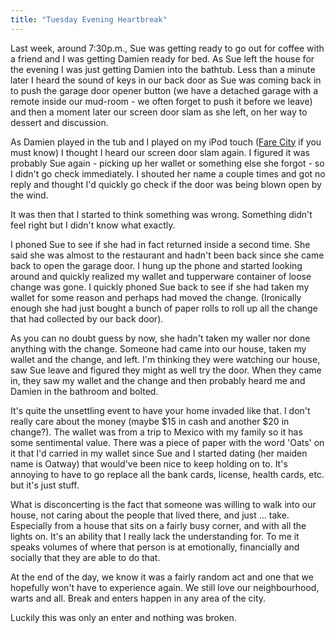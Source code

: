 ```yaml
---
title: "Tuesday Evening Heartbreak"
---
```

<p>Last week, around 7:30p.m., Sue was getting ready to go out for coffee with a friend and I was getting Damien ready for bed.  As Sue left the house for the evening I was just getting Damien into the bathtub.  Less than a minute later I heard the sound of keys in our back door as Sue was coming back in to push the garage door opener button (we have a detached garage with a remote inside our mud-room - we often forget to push it before we leave) and then a moment later our screen door slam as she left, on her way to dessert and discussion.</p>
<p>As Damien played in the tub and I played on my iPod touch (<a href="https://j.mp/H7nmN">Fare City</a> if you must know) I thought I heard our screen door slam again.  I figured it was probably Sue again - picking up her wallet or something else she forgot - so I didn't go check immediately.  I shouted her name a couple times and got no reply and thought I'd quickly go check if the door was being blown open by the wind.</p>
<p>It was then that I started to think something was wrong.  Something didn't feel right but I didn't know what exactly.</p>
<p>I phoned Sue to see if she had in fact returned inside a second time.  She said she was almost to the restaurant and hadn't been back since she came back to open the garage door.  I hung up the phone and started looking around and quickly realized my wallet and tupperware container of loose change was gone.  I quickly phoned Sue back to see if she had taken my wallet for some reason and perhaps had moved the change.  (Ironically enough she had just bought a bunch of paper rolls to roll up all the change that had collected by our back door).</p>
<p>As you can no doubt guess by now, she hadn't taken my waller nor done anything with the change.  Someone had came into our house, taken my wallet and the change, and left.  I'm thinking they were watching our house, saw Sue leave and figured they might as well try the door.  When they came in, they saw my wallet and the change and then probably heard me and Damien in the bathroom and bolted.</p>
<p>It's quite the unsettling event to have your home invaded like that.  I don't really care about the money (maybe $15 in cash and another $20 in change?).  The wallet was from a trip to Mexico with my family so it has some sentimental value.  There was a piece of paper with the word 'Oats' on it that I'd carried in my wallet since Sue and I started dating (her maiden name is Oatway) that would've been nice to keep holding on to.  It's annoying to have to go replace all the bank cards, license, health cards, etc. but it's just stuff.</p>
<p>What is disconcerting is the fact that someone was willing to walk into our house, not caring about the people that lived there, and just ... take.  Especially from a house that sits on a fairly busy corner, and with all the lights on.  It's an ability that I really lack the understanding for.  To me it speaks volumes of where that person is at emotionally, financially and socially that they are able to do that.</p>
<p>At the end of the day, we know it was a fairly random act and one that we hopefully won't have to experience again.  We still love our neighbourhood, warts and all.  Break and enters happen in any area of the city.</p>
<p>Luckily this was only an enter and nothing was broken.</p>
